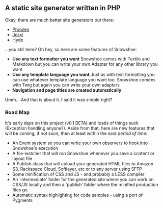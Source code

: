 ## A static site generator written in PHP

Okay, there are much better site generators out there:

* [Phrozen](http://www.phrozn.info/en/)
* [Jekyl](https://github.com/mojombo/jekyll)
* [Hyde](http://ringce.com/hyde)

...you still here? Oh hey, so here are some features of Snowshoe:

* __Use any text formatter you want__ Snowshoe comes with Textile and Markdown but you can write your own Adapter for any other library you want
* __Use any template language you want__ Just as with text formatting you can use whatever template language you want too. Snowshoe comees with Twig but again you can write your own adapters
* __Navigation  and page titles are created automatically__

Umm... And that is about it. I said it was simple right?

### Road Map

It's early days on this project (v0.1 BETA) and loads of things suck (Exception handling anyone?). Aside from that, here are new features that will be coming, if not _soon_, then at least within the _next period of time_:

* An Event system so you can write your own observers to hook into Snowshoe's execution
* A file-watcher that will run Snowshoe whenever you save a content or layout file
* A Publish class that will upload your generated HTML files to Amazon S3, Rackspace Cloud, Softlayer, etc or to any server using SFTP
* Some minification of CSS and JS - and probably a LESS compiler
* An 'intermediate' folder for the generated site where you can work on CSS/JS locally and then a 'publish' folder where the minified production files go.
* Automatic syntax highlighting for code samples - using a port of Pygments